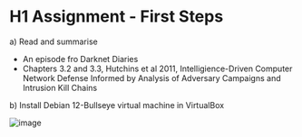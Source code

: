 # H1 Assignment - First Steps

a) Read and summarise
  - An episode fro Darknet Diaries
  - Chapters 3.2 and 3.3, Hutchins et al 2011, Intelligience-Driven Computer Network Defense Informed by Analysis of Adversary Campaigns and Intrusion Kill Chains

b) Install Debian 12-Bullseye virtual machine in VirtualBox

![image](https://cdn.discordapp.com/attachments/476838378227236867/1198403156271443968/image.png?ex=65bec6e9&is=65ac51e9&hm=5bdcb51c904660142d8091a9dfcea22f4fef2c403cd672e0816c43b69c9fedb5&)
